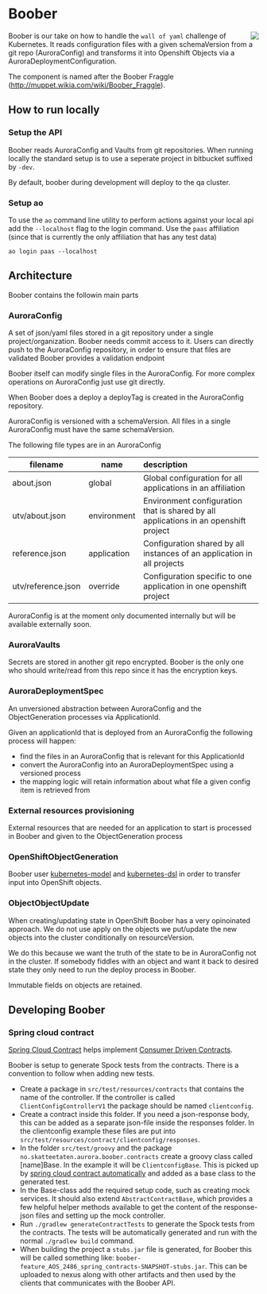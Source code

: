 # Boober
<img align="right" src="https://vignette.wikia.nocookie.net/muppet/images/d/da/Boober_Fraggle.jpg/revision/latest/scale-to-width-down/280?cb=20121231172124">

Boober is our take on how to handle the `wall of yaml` challenge of Kubernetes. It reads configuration files with a given
schemaVersion from a git repo (AuroraConfig) and transforms it into Openshift Objects via a AuroraDeploymentConfiguration.

The component is named after the Boober Fraggle (http://muppet.wikia.com/wiki/Boober_Fraggle). 


## How to run locally

### Setup the API

Boober reads AuroraConfig and Vaults from git repositories. When running locally the standard setup is to use a seperate
project in bitbucket suffixed by `-dev`.
 
By default, boober during development will deploy to the qa cluster.

### Setup ao

To use the ```ao``` command line utility to perform actions against your local api add the ```--localhost``` flag to
the login command. Use the ```paas``` affiliation (since that is currently the only affiliation that has any test
data)

    ao login paas --localhost


## Architecture


Boober contains the followin main parts

### AuroraConfig
A set of json/yaml files stored in a git repository under a single project/organization. Boober needs commit access to it.
Users can directly push to the AuroraConfig repository, in order to ensure that files are validated Boober provides a 
validation endpoint

Boober itself can modify single files in the AuroraConfig. For more complex operations on AuroraConfig just use git directly.

When Boober does a deploy a deployTag is created in the AuroraConfig repository.

AuroraConfig is versioned with a schemaVersion. All files in a single AuroraConfig must have the same schemaVersion.

The following file types are in an AuroraConfig

filename           | name          | description  
-------------------|---------------|:-----------------------------------------------------------------
about.json         | global        | Global configuration for all applications in an affiliation
utv/about.json     | environment   | Environment configuration that is shared by all applications in an openshift project
reference.json     | application   | Configuration shared by all instances of an application in all projects
utv/reference.json | override      | Configuration specific to one application in one openshift project

AuroraConfig is at the moment only documented internally but will be available externally soon.

### AuroraVaults
Secrets are stored in another git repo encrypted. Boober is the only one who should write/read from this repo since
it has the encryption keys.


### AuroraDeploymentSpec
An unversioned abstraction between AuroraConfig and the ObjectGeneration processes via ApplicationId.

Given an applicationId that is deployed from an AuroraConfig the following process will happen:
 
 - find the files in an AuroraConfig that is relevant for this ApplicationId
 - convert the AuroraConfig into an AuroraDeploymentSpec using a versioned process
 - the mapping logic will retain information about what file a given config item is retrieved from
  
### External resources provisioning
External resources that are needed for an application to start is processed in Boober and given to the ObjectGeneration 
process

### OpenShiftObjectGeneration
Boober user [kubernetes-model](https://github.com/fabric8io/kubernetes-model) and [kubernetes-dsl](https://github.com/fkorotkov/k8s-kotlin-dsl) in order to transfer input into OpenShift objects.

### ObjectObjectUpdate
When creating/updating state in OpenShift Boober has a very opinoinated approach. We do not use apply on the objects we
put/update the new objects into the cluster conditionally on resourceVersion. 

We do this because we want the truth of the state to be in AuroraConfig not in the cluster. If somebody fiddles with an
object and want it back to desired state they only need to run the deploy process in Boober.

Immutable fields on objects are retained.


## Developing Boober

### Spring cloud contract

[Spring Cloud Contract](https://cloud.spring.io/spring-cloud-contract/) helps implement [Consumer Driven Contracts](https://martinfowler.com/articles/consumerDrivenContracts.html).

Boober is setup to generate Spock tests from the contracts. There is a convention to follow when adding new tests.

- Create a package in `src/test/resources/contracts` that contains the name of the controller. If the controller is called `ClientConfigControllerV1` the package should be named `clientconfig`.
- Create a contract inside this folder. If you need a json-response body, this can be added as a separate json-file inside the responses folder. In the clientconfig example these files are put into `src/test/resources/contract/clientconfig/responses`.
- In the folder `src/test/groovy` and the package `no.skatteetaten.aurora.boober.contracts` create a groovy class called [name]Base.
In the example it will be `ClientconfigBase`. This is picked up by [spring cloud contract automatically](http://cloud.spring.io/spring-cloud-static/spring-cloud-contract/2.0.0.M8/single/spring-cloud-contract.html#maven-different-base) and added as a base class to the generated test.
- In the Base-class add the required setup code, such as creating mock services. It should also extend `AbstractContractBase`, which provides a few helpful helper methods available to get the content of the response-json files and setting up the mock controller.
- Run `./gradlew generateContractTests` to generate the Spock tests from the contracts. The tests will be automatically generated and run with the normal `./gradlew build` command.
- When building the project a `stubs.jar` file is generated, for Boober this will be called something like: `boober-feature_AOS_2486_spring_contracts-SNAPSHOT-stubs.jar`. This can be uploaded to nexus along with other artifacts and then used by the clients that communicates with the Boober API.